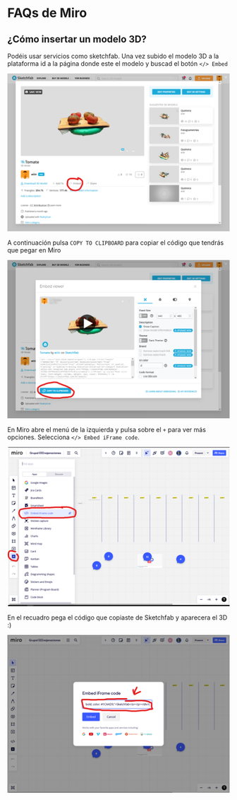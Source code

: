 # FAQs de Miro

## ¿Cómo insertar un modelo 3D?

Podéis usar servicios como sketchfab. Una vez subido el modelo 3D a la plataforma id a la página donde este el modelo y buscad el botón `</> Embed`

![imagen](/archivos/embed1.png)

A continuación pulsa `COPY TO CLIPBOARD` para copiar el código que tendrás que pegar en Miro

![imagen](/archivos/embed2.png)

En Miro abre el menú de la izquierda y pulsa sobre el `+` para ver más opciones. Selecciona `</> Embed iFrame code`.

![imagen](/archivos/embed3.png)

En el recuadro pega el código que copiaste de Sketchfab y aparecera el 3D :)

![imagen](/archivos/embed4.png)
